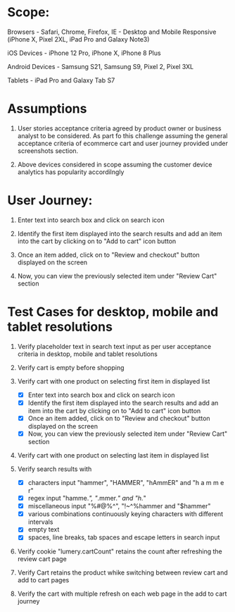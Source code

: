 # Scope: 

Browsers - Safari, Chrome, Firefox, IE - Desktop and Mobile Responsive (iPhone X, Pixel 2XL, iPad Pro and Galaxy Note3)

iOS Devices - iPhone 12 Pro, iPhone X, iPhone 8 Plus

Android Devices - Samsung S21, Samsung S9, Pixel 2, Pixel 3XL

Tablets - iPad Pro and Galaxy Tab S7

# Assumptions

1. User stories acceptance criteria agreed by product owner or business analyst to be considered. As part fo this challenge assuming the general acceptance criteria of ecommerce cart and user journey provided under screenshots section.

2. Above devices considered in scope assuming the customer device analytics has popularity accordilngly


# User Journey:

1.  Enter text into search box and click on search icon

2. Identify the first item displayed into the search results and add an item into the cart by clicking on to "Add to cart" icon button

3. Once an item added, click on to "Review and checkout" button displayed on the screen

4. Now, you can view the previously selected item under "Review Cart" section

# Test Cases for desktop, mobile and tablet resolutions

1. Verify placeholder text  in search text input as per user acceptance criteria in desktop, mobile and tablet resolutions

2. Verify cart is empty before shopping

3. Verify cart with one product on selecting first item in displayed list
    - [x] Enter text into search box and click on search icon
    - [x] Identify the first item displayed into the search results and add an item into the cart by clicking on to "Add to cart" icon button
    - [x] Once an item added, click on to "Review and checkout" button displayed on the screen
    - [x] Now, you can view the previously selected item under "Review Cart" section

4. Verify cart with one product on selecting last item in displayed list 

5. Verify search results with 

    - [x] characters input "hammer", "HAMMER", "hAmmER" and "h a m m e r"
    - [x] regex input "hamme.*", "*.mmer.*" and "h.*"
    - [x] miscellaneous input "%#@%^", "!~^%hammer and "$hammer"
    - [x] various combinations continuously keying characters with different intervals
    - [x] empty text
    - [x] spaces, line breaks, tab spaces and escape letters in search input
    
6. Verify cookie "lumery.cartCount" retains the count after refreshing the review cart page

7. Verify Cart retains the product whike switching between review cart and add to cart pages

8. Verify the cart with multiple refresh on each web page in the add to cart journey


